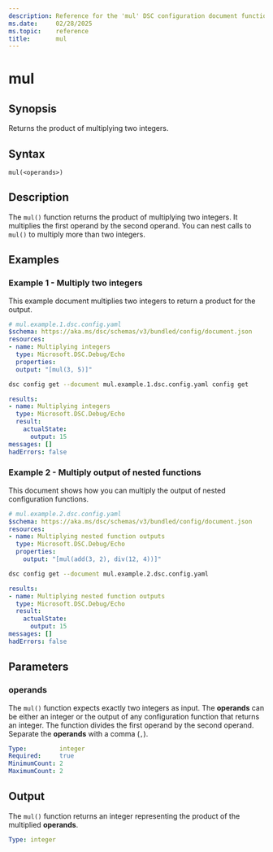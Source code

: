 ```yaml
---
description: Reference for the 'mul' DSC configuration document function
ms.date:     02/28/2025
ms.topic:    reference
title:       mul
---
```


# mul

## Synopsis

Returns the product of multiplying two integers.

## Syntax

```Syntax
mul(<operands>)
```

## Description

The `mul()` function returns the product of multiplying two integers. It multiplies the first operand
by the second operand. You can nest calls to `mul()` to multiply more than two integers.

## Examples

### Example 1 - Multiply two integers

This example document multiplies two integers to return a product for the output.

```yaml
# mul.example.1.dsc.config.yaml
$schema: https://aka.ms/dsc/schemas/v3/bundled/config/document.json
resources:
- name: Multiplying integers
  type: Microsoft.DSC.Debug/Echo
  properties:
  output: "[mul(3, 5)]"
```

```bash
dsc config get --document mul.example.1.dsc.config.yaml config get
```

```yaml
results:
- name: Multiplying integers
  type: Microsoft.DSC.Debug/Echo
  result:
    actualState:
      output: 15
messages: []
hadErrors: false
```

### Example 2 - Multiply output of nested functions

This document shows how you can multiply the output of nested configuration functions.

```yaml
# mul.example.2.dsc.config.yaml
$schema: https://aka.ms/dsc/schemas/v3/bundled/config/document.json
resources:
- name: Multiplying nested function outputs
  type: Microsoft.DSC.Debug/Echo
  properties:
    output: "[mul(add(3, 2), div(12, 4))]"
```

```bash
dsc config get --document mul.example.2.dsc.config.yaml
```

```yaml
results:
- name: Multiplying nested function outputs
  type: Microsoft.DSC.Debug/Echo
  result:
    actualState:
      output: 15
messages: []
hadErrors: false
```

## Parameters

### operands

The `mul()` function expects exactly two integers as input. The **operands** can be either an integer
or the output of any configuration function that returns an integer. The function divides the first
operand by the second operand. Separate the **operands** with a comma (`,`).

```yaml
Type:         integer
Required:     true
MinimumCount: 2
MaximumCount: 2
```

## Output

The `mul()` function returns an integer representing the product of the multiplied **operands**.

```yaml
Type: integer
```

<!-- Link reference definitions -->
